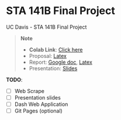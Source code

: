 # STA 141B Final Project
UC Davis - STA 141B Final Project

> **Note**
> 
> * **Colab Link**: [Click here](https://colab.research.google.com/drive/1ogt4xlQss13cZfJGgvUZsmu6jxl_9Yvv?usp=sharing)
> * Proposal: [Latex](https://www.overleaf.com/9823217632srwkshctbrmd)
> * Report: [Google doc](), [Latex](https://www.overleaf.com/4224522178csppcpwgcqst)
> * Presentation: [Slides](https://docs.google.com/presentation/d/1VW1I-qKfIku8DwwTyGibQOvgtBOpEakpLM2pziOAptI/edit?usp=sharing)

**TODO**:
- [ ] Web Scrape
- [ ] Presentation slides
- [ ] Dash Web Application
- [ ] Git Pages (optional)
